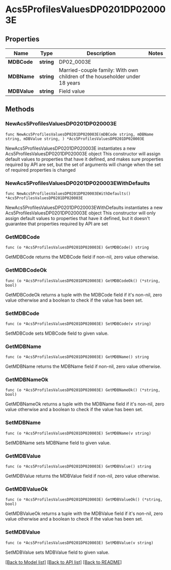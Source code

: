 # Acs5ProfilesValuesDP0201DP020003E

## Properties

Name | Type | Description | Notes
------------ | ------------- | ------------- | -------------
**MDBCode** | **string** | DP02_0003E | 
**MDBName** | **string** | Married-couple family: With own children of the householder under 18 years | 
**MDBValue** | **string** | Field value | 

## Methods

### NewAcs5ProfilesValuesDP0201DP020003E

`func NewAcs5ProfilesValuesDP0201DP020003E(mDBCode string, mDBName string, mDBValue string, ) *Acs5ProfilesValuesDP0201DP020003E`

NewAcs5ProfilesValuesDP0201DP020003E instantiates a new Acs5ProfilesValuesDP0201DP020003E object
This constructor will assign default values to properties that have it defined,
and makes sure properties required by API are set, but the set of arguments
will change when the set of required properties is changed

### NewAcs5ProfilesValuesDP0201DP020003EWithDefaults

`func NewAcs5ProfilesValuesDP0201DP020003EWithDefaults() *Acs5ProfilesValuesDP0201DP020003E`

NewAcs5ProfilesValuesDP0201DP020003EWithDefaults instantiates a new Acs5ProfilesValuesDP0201DP020003E object
This constructor will only assign default values to properties that have it defined,
but it doesn't guarantee that properties required by API are set

### GetMDBCode

`func (o *Acs5ProfilesValuesDP0201DP020003E) GetMDBCode() string`

GetMDBCode returns the MDBCode field if non-nil, zero value otherwise.

### GetMDBCodeOk

`func (o *Acs5ProfilesValuesDP0201DP020003E) GetMDBCodeOk() (*string, bool)`

GetMDBCodeOk returns a tuple with the MDBCode field if it's non-nil, zero value otherwise
and a boolean to check if the value has been set.

### SetMDBCode

`func (o *Acs5ProfilesValuesDP0201DP020003E) SetMDBCode(v string)`

SetMDBCode sets MDBCode field to given value.


### GetMDBName

`func (o *Acs5ProfilesValuesDP0201DP020003E) GetMDBName() string`

GetMDBName returns the MDBName field if non-nil, zero value otherwise.

### GetMDBNameOk

`func (o *Acs5ProfilesValuesDP0201DP020003E) GetMDBNameOk() (*string, bool)`

GetMDBNameOk returns a tuple with the MDBName field if it's non-nil, zero value otherwise
and a boolean to check if the value has been set.

### SetMDBName

`func (o *Acs5ProfilesValuesDP0201DP020003E) SetMDBName(v string)`

SetMDBName sets MDBName field to given value.


### GetMDBValue

`func (o *Acs5ProfilesValuesDP0201DP020003E) GetMDBValue() string`

GetMDBValue returns the MDBValue field if non-nil, zero value otherwise.

### GetMDBValueOk

`func (o *Acs5ProfilesValuesDP0201DP020003E) GetMDBValueOk() (*string, bool)`

GetMDBValueOk returns a tuple with the MDBValue field if it's non-nil, zero value otherwise
and a boolean to check if the value has been set.

### SetMDBValue

`func (o *Acs5ProfilesValuesDP0201DP020003E) SetMDBValue(v string)`

SetMDBValue sets MDBValue field to given value.



[[Back to Model list]](../README.md#documentation-for-models) [[Back to API list]](../README.md#documentation-for-api-endpoints) [[Back to README]](../README.md)


